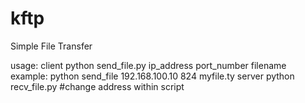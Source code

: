 # kftp
Simple File Transfer


usage: 
  client
  python send_file.py ip_address port_number filename
  example:
    python send_file 192.168.100.10 824 myfile.ty
server
  python recv_file.py #change address within script
